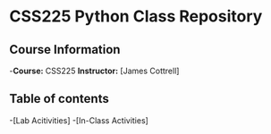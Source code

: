 # CSS225 Python Class Repository 

## Course Information
-**Course:** CSS225
**Instructor:** [James Cottrell]

## Table of contents
-[Lab Acitivities]
-[In-Class Activities]

